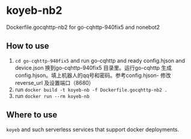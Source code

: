 # koyeb-nb2
Dockerfile.gocqhttp-nb2 for go-cqhttp-940fix5 and nonebot2

## How to use

1. `cd go-cqhttp-940fix5` and run go-cqhttp and ready config.hjson and device.json
	换到go-cqhttp-940fix5 目录里。运行go-cqhttp 生成config.hjson。填上机器人的qq号和密码。参考config.hjson- 修改reverse_url 及设置端口（8680）
2. run `docker build -t koyeb-nb -f Dockerfile.gocqhttp-nb2 .`
3. run `docker run --rm koyeb-nb`

## Where to use
`koyeb` and such serverless services that support docker deployments.
